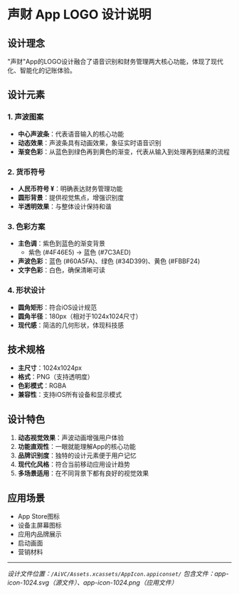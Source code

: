 # 声财 App LOGO 设计说明

## 设计理念

"声财"App的LOGO设计融合了语音识别和财务管理两大核心功能，体现了现代化、智能化的记账体验。

## 设计元素

### 1. 声波图案
- **中心声波条**：代表语音输入的核心功能
- **动态效果**：声波条具有动画效果，象征实时语音识别
- **渐变色彩**：从蓝色到绿色再到黄色的渐变，代表从输入到处理再到结果的流程

### 2. 货币符号
- **人民币符号 ¥**：明确表达财务管理功能
- **圆形背景**：提供视觉焦点，增强识别度
- **半透明效果**：与整体设计保持和谐

### 3. 色彩方案
- **主色调**：紫色到蓝色的渐变背景
  - 紫色 (#4F46E5) → 蓝色 (#7C3AED)
- **声波色彩**：蓝色 (#60A5FA)、绿色 (#34D399)、黄色 (#FBBF24)
- **文字色彩**：白色，确保清晰可读

### 4. 形状设计
- **圆角矩形**：符合iOS设计规范
- **圆角半径**：180px（相对于1024x1024尺寸）
- **现代感**：简洁的几何形状，体现科技感

## 技术规格

- **主尺寸**：1024x1024px
- **格式**：PNG（支持透明度）
- **色彩模式**：RGBA
- **兼容性**：支持iOS所有设备和显示模式

## 设计特色

1. **动态视觉效果**：声波动画增强用户体验
2. **功能直观性**：一眼就能理解App的核心功能
3. **品牌识别度**：独特的设计元素便于用户记忆
4. **现代化风格**：符合当前移动应用设计趋势
5. **多场景适用**：在不同背景下都有良好的视觉效果

## 应用场景

- App Store图标
- 设备主屏幕图标
- 应用内品牌展示
- 启动画面
- 营销材料

---

*设计文件位置：`/AiVC/Assets.xcassets/AppIcon.appiconset/`*
*包含文件：app-icon-1024.svg（源文件）、app-icon-1024.png（应用文件）*
